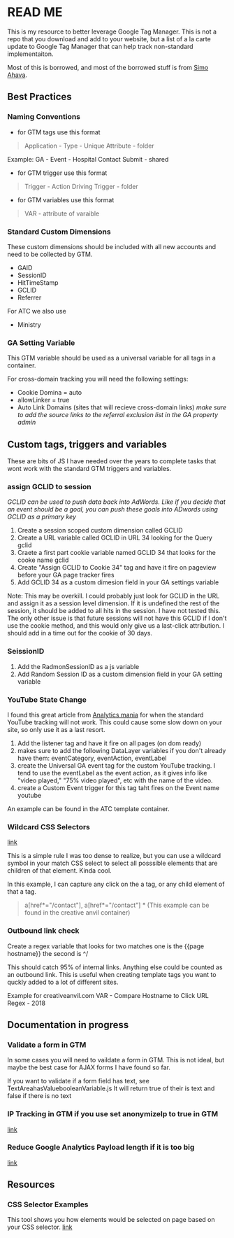 # READ ME
This is my resource to better leverage Google Tag Manager. 
This is not a repo that you download and add to your website, but a list of a la carte update to Google Tag Manager that can help track non-standard implementaiton.

Most of this is borrowed, and most of the borrowed stuff is from [Simo Ahava](https://www.simoahava.com/).


## Best Practices

### Naming Conventions
- for GTM tags use this format
> Application - Type - Unique Attribute - folder

Example: GA - Event - Hospital Contact Submit - shared

- for GTM trigger use this format
> Trigger - Action Driving Trigger - folder

- for GTM variables use this format
> VAR - attribute of varaible

### Standard Custom Dimensions
These custom dimensions should be included with all new accounts and need to be collected by GTM. 
- GAID
- SessionID
- HitTimeStamp
- GCLID
- Referrer

For ATC we also use
- Ministry


### GA Setting Variable
This GTM variable should be used as a universal variable for all tags in a container. 

For cross-domain tracking you will need the following settings:
- Cookie Domina = auto
- allowLinker = true
- Auto Link Domains (sites that will recieve cross-domain links)
*make sure to add the source links to the referral exclusion list in the GA property admin*


## Custom tags, triggers and variables
These are bits of JS I have needed over the years to complete tasks that wont work with the standard GTM triggers and variables. 


### assign GCLID to session
*GCLID can be used to push data back into AdWords. Like if you decide that an event should be a goal, you can push these goals into ADwords using GCLID as a primary key*
1. Create a session scoped custom dimension called GCLID
1. Create a URL variable called GCLID in URL 34 looking for the Query gclid
1. Craete a first part cookie variable named GCLID 34 that looks for the cooke name gclid
1. Create "Assign GCLID to Cookie 34" tag and have it fire on pageview before your GA page tracker fires
1. Add GCLID 34 as a custom dimesion field in your GA settings variable

Note: This may be overkill. I could probably just look for GCLID in the URL and assign it as a session level dimension. If it is undefined the rest of the session, it should be added to all hits in the session. I have not tested this. The only other issue is that future sessions will not have this GCLID if I don't use the cookie method, and this would only give us a last-click attribution. I should add in a time out for the cookie of 30 days.

### SeissionID
1. Add the RadmonSessionID as a js variable
1. Add Random Session ID as a custom dimension field in your GA setting variable

### YouTube State Change
I found this great article from [Analytics mania](https://www.analyticsmania.com/post/youtube-tracking-google-tag-manager-solved/) for when the standard YouTube tracking will not work. This could cause some slow down on your site, so only use it as a last resort. 
1. Add the listener tag and have it fire on all pages (on dom ready)
1. makes sure to add the following DataLayer variables if you don't already have them: eventCategory, eventAction, eventLabel
1. create the Universal GA event tag for the custom YouTube tracking. I tend to use the eventLabel as the event action, as it gives info like "video played," "75% video played", etc with the name of the video.
1. create a Custom Event trigger for this tag taht fires on the Event name youtube

An example can be found in the ATC template container.

### Wildcard CSS Selectors
[link](https://www.simoahava.com/analytics/use-wildcard-css-selectors-with-all-elements-triggers/)

This is a simple rule I was too dense to realize, but you can use a wildcard symbol in your match CSS select to select all posssible elements that are children of that element. Kinda cool. 

In this example, I can capture any click on the a tag, or any child element of that a tag. 
> a[href*="/contact"], a[href*="/contact"] * (This example can be found in the creative anvil container)


### Outbound link check
Create a regex variable that looks for two matches
one is the {{page hostname}}
the second is ^/

This should catch 95% of internal links. Anything else could be counted as an outbound link. This is useful when creating template tags you want to quckly added to a lot of different sites. 

Example for creativeanvil.com VAR - Compare Hostname to Click URL Regex - 2018

## Documentation in progress

### Validate a form in GTM
In some cases you will need to vaildate a form in GTM. This is not ideal, but maybe the best case for AJAX forms I have found so far.

If you want to validate if a form field has text, see TextAreahasValuebooleanVariable.js
It will return true of their is text and false if there is no text


### IP Tracking in GTM if you use set anonymizeIp to true in GTM
[link](https://www.simoahava.com/analytics/block-internal-traffic-gtm/)


### Reduce Google Analytics Payload length if it is too big
[link](https://www.simoahava.com/analytics/automatically-reduce-google-analytics-payload-length/)

## Resources

### CSS Selector Examples
This tool shows you how elements would be selected on page based on your CSS selector. 
[link](https://www.w3schools.com/cssref/trysel.asp)